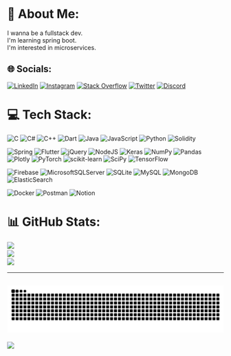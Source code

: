 # 💫 About Me:
I wanna be a fullstack dev.<br>I'm learning spring boot.<br>I'm interested in microservices.

## 🌐 Socials:
[![LinkedIn](https://img.shields.io/badge/LinkedIn-%230077B5.svg?logo=linkedin&logoColor=white)](https://linkedin.com/in/halim-m) 
[![Instagram](https://img.shields.io/badge/Instagram-%23E4405F.svg?logo=Instagram&logoColor=white)](https://instagram.com/_._halim_._) 
[![Stack Overflow](https://img.shields.io/badge/-Stackoverflow-FE7A16?logo=stack-overflow&logoColor=white)](https://stackoverflow.com/users/21002021) 
[![Twitter](https://img.shields.io/badge/Twitter-%231DA1F2.svg?logo=Twitter&logoColor=white)](https://twitter.com/halimmalcok)
[![Discord](https://img.shields.io/badge/Discord-%237289DA.svg?logo=discord&logoColor=white)](https://discord.gg/uMR9nxFMS9) 

# 💻 Tech Stack:
![C](https://img.shields.io/badge/c-%2300599C.svg?style=flat&logo=c&logoColor=white) 
![C#](https://img.shields.io/badge/c%23-%23239120.svg?style=flat&logo=c-sharp&logoColor=white) 
![C++](https://img.shields.io/badge/c++-%2300599C.svg?style=flat&logo=c%2B%2B&logoColor=white) 
![Dart](https://img.shields.io/badge/dart-%230175C2.svg?style=flat&logo=dart&logoColor=white) 
![Java](https://img.shields.io/badge/java-%23ED8B00.svg?style=flat&logo=java&logoColor=white) 
![JavaScript](https://img.shields.io/badge/javascript-%23323330.svg?style=flat&logo=javascript&logoColor=%23F7DF1E) 
![Python](https://img.shields.io/badge/python-3670A0?style=flat&logo=python&logoColor=ffdd54) 
![Solidity](https://img.shields.io/badge/Solidity-%23363636.svg?style=flat&logo=solidity&logoColor=white) 

![Spring](https://img.shields.io/badge/spring-%236DB33F.svg?style=flat&logo=spring&logoColor=white)
![Flutter](https://img.shields.io/badge/Flutter-%2302569B.svg?style=flat&logo=Flutter&logoColor=white) 
![jQuery](https://img.shields.io/badge/jquery-%230769AD.svg?style=flat&logo=jquery&logoColor=white) 
![NodeJS](https://img.shields.io/badge/node.js-6DA55F?style=flat&logo=node.js&logoColor=white)
![Keras](https://img.shields.io/badge/Keras-%23D00000.svg?style=flat&logo=Keras&logoColor=white) 
![NumPy](https://img.shields.io/badge/numpy-%23013243.svg?style=flat&logo=numpy&logoColor=white) 
![Pandas](https://img.shields.io/badge/pandas-%23150458.svg?style=flat&logo=pandas&logoColor=white) 
![Plotly](https://img.shields.io/badge/Plotly-%233F4F75.svg?style=flat&logo=plotly&logoColor=white) 
![PyTorch](https://img.shields.io/badge/PyTorch-%23EE4C2C.svg?style=flat&logo=PyTorch&logoColor=white) 
![scikit-learn](https://img.shields.io/badge/scikit--learn-%23F7931E.svg?style=flat&logo=scikit-learn&logoColor=white) 
![SciPy](https://img.shields.io/badge/SciPy-%230C55A5.svg?style=flat&logo=scipy&logoColor=%white) 
![TensorFlow](https://img.shields.io/badge/TensorFlow-%23FF6F00.svg?style=flat&logo=TensorFlow&logoColor=white) 

![Firebase](https://img.shields.io/badge/firebase-%23039BE5.svg?style=flat&logo=firebase)
![MicrosoftSQLServer](https://img.shields.io/badge/Microsoft%20SQL%20Sever-CC2927?style=flat&logo=microsoft%20sql%20server&logoColor=white) 
![SQLite](https://img.shields.io/badge/sqlite-%2307405e.svg?style=flat&logo=sqlite&logoColor=white) 
![MySQL](https://img.shields.io/badge/mysql-%2300f.svg?style=flat&logo=mysql&logoColor=white) 
![MongoDB](https://img.shields.io/badge/MongoDB-%234ea94b.svg?style=flat&logo=mongodb&logoColor=white)
![ElasticSearch](https://img.shields.io/badge/-ElasticSearch-005571?style=flat&logo=elasticsearch)


![Docker](https://img.shields.io/badge/docker-%230db7ed.svg?style=flat&logo=docker&logoColor=white) 
![Postman](https://img.shields.io/badge/Postman-FF6C37?style=flat&logo=postman&logoColor=white) 
![Notion](https://img.shields.io/badge/Notion-%23000000.svg?style=flat&logo=notion&logoColor=white) 


# 📊 GitHub Stats:
![](https://github-readme-stats.vercel.app/api?username=Halim-m&theme=gotham&hide_border=false&include_all_commits=false&count_private=false)<br/>
![](https://github-readme-streak-stats.herokuapp.com/?user=Halim-m&theme=gotham&hide_border=false)<br/>
![](https://github-readme-stats.vercel.app/api/top-langs/?username=Halim-m&theme=gotham&hide_border=false&include_all_commits=false&count_private=false&layout=compact)

---
![snake gif](https://github.com/Halim-m/Halim-m/blob/output/github-contribution-grid-snake.svg)
---
[![](https://visitcount.itsvg.in/api?id=Halim-m&icon=2&color=0)](https://visitcount.itsvg.in)
